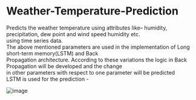 # Weather-Temperature-Prediction

Predicts the weather temperature using attributes like– humidity, precipitation, dew point and wind speed humidity etc. <br />
using time series data.<br />
The above mentioned parameters are used in the implementation of Long short-term memory(LSTM) and Back <br />
Propagation architecture. According to these variations the logic in Back Propagation will be developed and the change <br />
in other parameters with respect to one parameter will be predicted <br />
LSTM is used for the prediction - <br />

![image](https://user-images.githubusercontent.com/75140674/191423808-e3564a00-c77f-48e0-9058-9698bba7761e.png)
